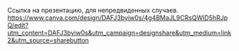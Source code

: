 Ссылка на презентацию, для непредвиденных случаев.
https://www.canva.com/design/DAFJ3byiw0s/4g4BMaJL9CRsQWID5hRJpQ/edit?utm_content=DAFJ3byiw0s&utm_campaign=designshare&utm_medium=link2&utm_source=sharebutton
